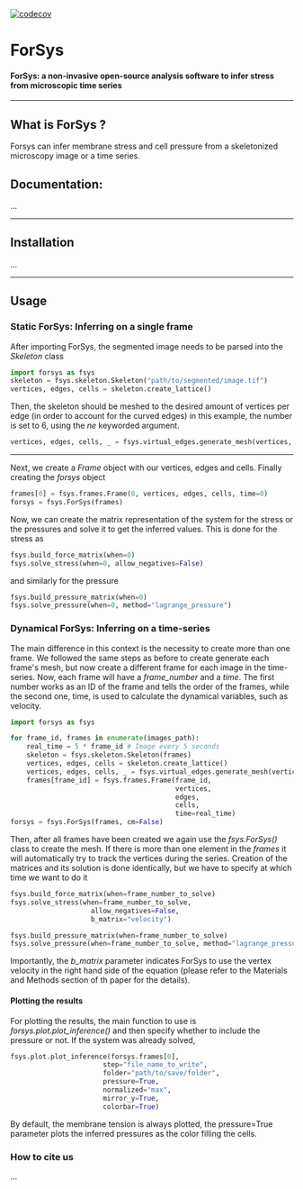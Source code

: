 [![codecov](https://codecov.io/gh/borgesaugusto/forsys/graph/badge.svg?token=09Z4YKV8IG)](https://codecov.io/gh/borgesaugusto/forsys)
# ForSys
#### ForSys: a non-invasive open-source analysis software to infer stress from microscopic time series 

---
## What is ForSys ?
Forsys can infer membrane stress and cell pressure from a skeletonized microscopy image or a time series.

##  Documentation: 
...

---

## Installation
...

---

## Usage
### Static ForSys: Inferring on a single frame
After importing ForSys, the segmented image needs to be parsed into the *Skeleton* class
```python
import forsys as fsys
skeleton = fsys.skeleton.Skeleton("path/to/segmented/image.tif")
vertices, edges, cells = skeleton.create_lattice()
```
Then, the skeleton should be meshed to the desired amount of vertices per edge (in order to account for the curved edges)
in this example, the number is set to 6, using the *ne* keyworded argument.
```python
vertices, edges, cells, _ = fsys.virtual_edges.generate_mesh(vertices, edges, cells, ne=6)
```
---
Next, we create a *Frame* object with our vertices, edges and cells. Finally creating the *forsys* object
```python
frames[0] = fsys.frames.Frame(0, vertices, edges, cells, time=0)
forsys = fsys.ForSys(frames)
```

Now, we can create the matrix representation of the system for the stress or the pressures and solve it to get the 
inferred values. This is done for the stress as
```python
fsys.build_force_matrix(when=0)
fsys.solve_stress(when=0, allow_negatives=False)
```
and similarly for the pressure
```python
fsys.build_pressure_matrix(when=0)
fsys.solve_pressure(when=0, method="lagrange_pressure")
```

### Dynamical ForSys: Inferring on a time-series
The main difference in this context is the necessity to create more than one frame. We followed the same steps as before
to create generate each frame's mesh, but now create a different frame for each image in the time-series. Now, each frame
will have a *frame_number* and a *time*. The first number works as an ID of the frame and tells the order of the frames,
while the second one, time, is used to calculate the dynamical variables, such as velocity. 
```python
import forsys as fsys

for frame_id, frames in enumerate(images_path):
    real_time = 5 * frame_id # Image every 5 seconds
    skeleton = fsys.skeleton.Skeleton(frames)
    vertices, edges, cells = skeleton.create_lattice()
    vertices, edges, cells, _ = fsys.virtual_edges.generate_mesh(vertices, edges, cells, ne=6)
    frames[frame_id] = fsys.frames.Frame(frame_id,
                                         vertices,
                                         edges, 
                                         cells,
                                         time=real_time)
forsys = fsys.ForSys(frames, cm=False)
```
Then, after all frames have been created we again use the *fsys.ForSys()* class to create the mesh. If there is more than
one element in the *frames* it will automatically try to track the vertices during the series. Creation of the matrices 
and its solution is done identically, but we have to specify at which time we want to do it
```python
fsys.build_force_matrix(when=frame_number_to_solve)
fsys.solve_stress(when=frame_number_to_solve, 
                    allow_negatives=False,
                    b_matrix="velocity")

fsys.build_pressure_matrix(when=frame_number_to_solve)
fsys.solve_pressure(when=frame_number_to_solve, method="lagrange_pressure")
```
Importantly, the *b_matrix* parameter indicates ForSys to use the vertex velocity in the right hand side of the equation
(please refer to the Materials and Methods section of th paper for the details).

#### Plotting the results
For plotting the results, the main function to use is *forsys.plot.plot_inference()* and then specify whether to include
the pressure or not. If the system was already solved,
```python
fsys.plot.plot_inference(forsys.frames[0],
                       step="file_name_to_write",
                       folder="path/to/save/folder",
                       pressure=True,
                       normalized="max",
                       mirror_y=True,
                       colorbar=True)
```
By default, the membrane tension is always plotted, the pressure=True parameter plots the inferred pressures as the color 
filling the cells. 


### How to cite us
...
